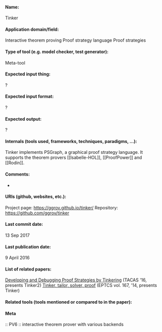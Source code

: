 #### Name:
Tinker

#### Application domain/field:
Interactive theorem proving
Proof strategy language
Proof strategies

#### Type of tool (e.g. model checker, test generator):
Meta-tool

#### Expected input thing:
?

#### Expected input format:
?

#### Expected output:
?

#### Internals (tools used, frameworks, techniques, paradigms, ...):
Tinker implements PSGraph, a graphical proof strategy language. It supports the theorem provers [[Isabelle-HOL]], [[ProofPower]] and [[Rodin]].

#### Comments:
-

#### URIs (github, websites, etc.):
Project page: https://ggrov.github.io/tinker/
Repository: https://github.com/ggrov/tinker

#### Last commit date:
13 Sep 2017

#### Last publication date:
9 April 2016

#### List of related papers:
[Developing and Debugging Proof Strategies by Tinkering](https://doi.org/10.1007/978-3-662-49674-9_37) (TACAS '16, presents Tinker2)
[Tinker, tailor, solver, proof](https://doi.org/10.4204/EPTCS.167.5) (EPTCS vol. 167, '14, presents Tinker)

#### Related tools (tools mentioned or compared to in the paper):

#### Meta
:: PV6 :: interactive theorem prover with various backends